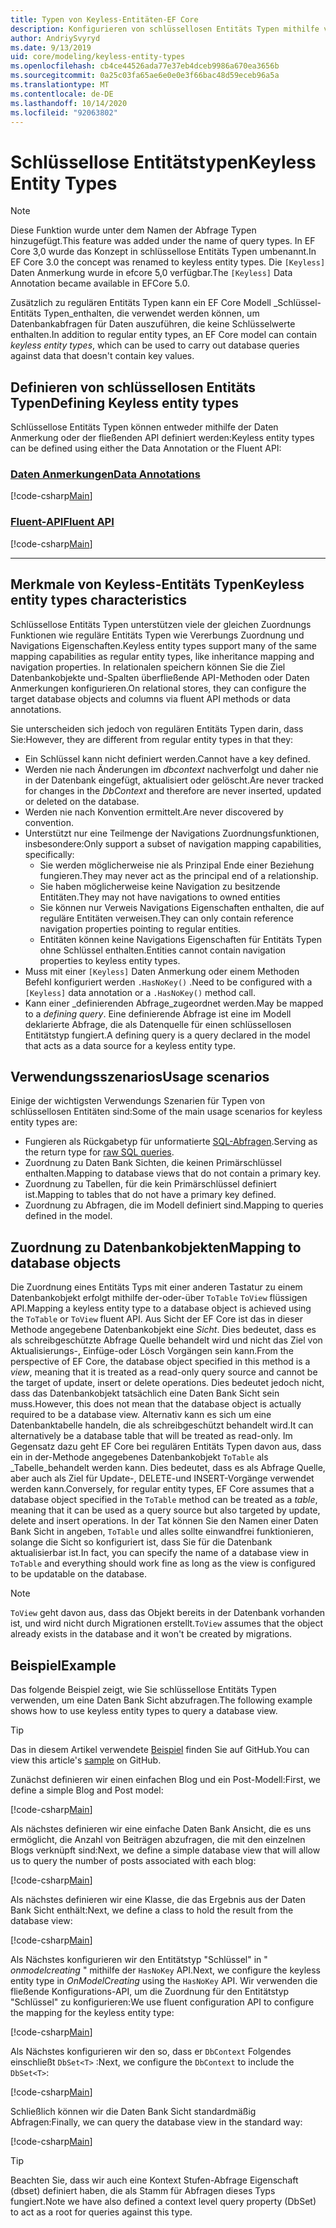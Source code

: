 ```yaml
---
title: Typen von Keyless-Entitäten-EF Core
description: Konfigurieren von schlüssellosen Entitäts Typen mithilfe von Entity Framework Core
author: AndriySvyryd
ms.date: 9/13/2019
uid: core/modeling/keyless-entity-types
ms.openlocfilehash: cb4ce44526ada77e37eb4dceb9986a670ea3656b
ms.sourcegitcommit: 0a25c03fa65ae6e0e0e3f66bac48d59eceb96a5a
ms.translationtype: MT
ms.contentlocale: de-DE
ms.lasthandoff: 10/14/2020
ms.locfileid: "92063802"
---
```

# <a name="keyless-entity-types"></a><span data-ttu-id="6cbbd-103">Schlüssellose Entitätstypen</span><span class="sxs-lookup"><span data-stu-id="6cbbd-103">Keyless Entity Types</span></span>

> [!NOTE]
> <span data-ttu-id="6cbbd-104">Diese Funktion wurde unter dem Namen der Abfrage Typen hinzugefügt.</span><span class="sxs-lookup"><span data-stu-id="6cbbd-104">This feature was added under the name of query types.</span></span> <span data-ttu-id="6cbbd-105">In EF Core 3,0 wurde das Konzept in schlüssellose Entitäts Typen umbenannt.</span><span class="sxs-lookup"><span data-stu-id="6cbbd-105">In EF Core 3.0 the concept was renamed to keyless entity types.</span></span> <span data-ttu-id="6cbbd-106">Die `[Keyless]` Daten Anmerkung wurde in efcore 5,0 verfügbar.</span><span class="sxs-lookup"><span data-stu-id="6cbbd-106">The `[Keyless]` Data Annotation became available in EFCore 5.0.</span></span>

<span data-ttu-id="6cbbd-107">Zusätzlich zu regulären Entitäts Typen kann ein EF Core Modell _Schlüssel-Entitäts Typen_enthalten, die verwendet werden können, um Datenbankabfragen für Daten auszuführen, die keine Schlüsselwerte enthalten.</span><span class="sxs-lookup"><span data-stu-id="6cbbd-107">In addition to regular entity types, an EF Core model can contain _keyless entity types_, which can be used to carry out database queries against data that doesn't contain key values.</span></span>

## <a name="defining-keyless-entity-types"></a><span data-ttu-id="6cbbd-108">Definieren von schlüssellosen Entitäts Typen</span><span class="sxs-lookup"><span data-stu-id="6cbbd-108">Defining Keyless entity types</span></span>

<span data-ttu-id="6cbbd-109">Schlüssellose Entitäts Typen können entweder mithilfe der Daten Anmerkung oder der fließenden API definiert werden:</span><span class="sxs-lookup"><span data-stu-id="6cbbd-109">Keyless entity types can be defined using either the Data Annotation or the Fluent API:</span></span>

### <a name="data-annotations"></a>[<span data-ttu-id="6cbbd-110">Daten Anmerkungen</span><span class="sxs-lookup"><span data-stu-id="6cbbd-110">Data Annotations</span></span>](#tab/data-annotations)

[!code-csharp[Main](../../../samples/core/Modeling/DataAnnotations/Keyless.cs?Name=Keyless&highlight=1)]

### <a name="fluent-api"></a>[<span data-ttu-id="6cbbd-111">Fluent-API</span><span class="sxs-lookup"><span data-stu-id="6cbbd-111">Fluent API</span></span>](#tab/fluent-api)

[!code-csharp[Main](../../../samples/core/Modeling/FluentAPI/Keyless.cs?Name=Keyless&highlight=4)]

***

## <a name="keyless-entity-types-characteristics"></a><span data-ttu-id="6cbbd-112">Merkmale von Keyless-Entitäts Typen</span><span class="sxs-lookup"><span data-stu-id="6cbbd-112">Keyless entity types characteristics</span></span>

<span data-ttu-id="6cbbd-113">Schlüssellose Entitäts Typen unterstützen viele der gleichen Zuordnungs Funktionen wie reguläre Entitäts Typen wie Vererbungs Zuordnung und Navigations Eigenschaften.</span><span class="sxs-lookup"><span data-stu-id="6cbbd-113">Keyless entity types support many of the same mapping capabilities as regular entity types, like inheritance mapping and navigation properties.</span></span> <span data-ttu-id="6cbbd-114">In relationalen speichern können Sie die Ziel Datenbankobjekte und-Spalten überfließende API-Methoden oder Daten Anmerkungen konfigurieren.</span><span class="sxs-lookup"><span data-stu-id="6cbbd-114">On relational stores, they can configure the target database objects and columns via fluent API methods or data annotations.</span></span>

<span data-ttu-id="6cbbd-115">Sie unterscheiden sich jedoch von regulären Entitäts Typen darin, dass Sie:</span><span class="sxs-lookup"><span data-stu-id="6cbbd-115">However, they are different from regular entity types in that they:</span></span>

- <span data-ttu-id="6cbbd-116">Ein Schlüssel kann nicht definiert werden.</span><span class="sxs-lookup"><span data-stu-id="6cbbd-116">Cannot have a key defined.</span></span>
- <span data-ttu-id="6cbbd-117">Werden nie nach Änderungen im _dbcontext_ nachverfolgt und daher nie in der Datenbank eingefügt, aktualisiert oder gelöscht.</span><span class="sxs-lookup"><span data-stu-id="6cbbd-117">Are never tracked for changes in the _DbContext_ and therefore are never inserted, updated or deleted on the database.</span></span>
- <span data-ttu-id="6cbbd-118">Werden nie nach Konvention ermittelt.</span><span class="sxs-lookup"><span data-stu-id="6cbbd-118">Are never discovered by convention.</span></span>
- <span data-ttu-id="6cbbd-119">Unterstützt nur eine Teilmenge der Navigations Zuordnungsfunktionen, insbesondere:</span><span class="sxs-lookup"><span data-stu-id="6cbbd-119">Only support a subset of navigation mapping capabilities, specifically:</span></span>
  - <span data-ttu-id="6cbbd-120">Sie werden möglicherweise nie als Prinzipal Ende einer Beziehung fungieren.</span><span class="sxs-lookup"><span data-stu-id="6cbbd-120">They may never act as the principal end of a relationship.</span></span>
  - <span data-ttu-id="6cbbd-121">Sie haben möglicherweise keine Navigation zu besitzende Entitäten.</span><span class="sxs-lookup"><span data-stu-id="6cbbd-121">They may not have navigations to owned entities</span></span>
  - <span data-ttu-id="6cbbd-122">Sie können nur Verweis Navigations Eigenschaften enthalten, die auf reguläre Entitäten verweisen.</span><span class="sxs-lookup"><span data-stu-id="6cbbd-122">They can only contain reference navigation properties pointing to regular entities.</span></span>
  - <span data-ttu-id="6cbbd-123">Entitäten können keine Navigations Eigenschaften für Entitäts Typen ohne Schlüssel enthalten.</span><span class="sxs-lookup"><span data-stu-id="6cbbd-123">Entities cannot contain navigation properties to keyless entity types.</span></span>
- <span data-ttu-id="6cbbd-124">Muss mit einer `[Keyless]` Daten Anmerkung oder einem Methoden Befehl konfiguriert werden `.HasNoKey()` .</span><span class="sxs-lookup"><span data-stu-id="6cbbd-124">Need to be configured with a `[Keyless]` data annotation or a `.HasNoKey()` method call.</span></span>
- <span data-ttu-id="6cbbd-125">Kann einer _definierenden Abfrage_zugeordnet werden.</span><span class="sxs-lookup"><span data-stu-id="6cbbd-125">May be mapped to a _defining query_.</span></span> <span data-ttu-id="6cbbd-126">Eine definierende Abfrage ist eine im Modell deklarierte Abfrage, die als Datenquelle für einen schlüssellosen Entitätstyp fungiert.</span><span class="sxs-lookup"><span data-stu-id="6cbbd-126">A defining query is a query declared in the model that acts as a data source for a keyless entity type.</span></span>

## <a name="usage-scenarios"></a><span data-ttu-id="6cbbd-127">Verwendungsszenarios</span><span class="sxs-lookup"><span data-stu-id="6cbbd-127">Usage scenarios</span></span>

<span data-ttu-id="6cbbd-128">Einige der wichtigsten Verwendungs Szenarien für Typen von schlüssellosen Entitäten sind:</span><span class="sxs-lookup"><span data-stu-id="6cbbd-128">Some of the main usage scenarios for keyless entity types are:</span></span>

- <span data-ttu-id="6cbbd-129">Fungieren als Rückgabetyp für unformatierte [SQL-Abfragen](xref:core/querying/raw-sql).</span><span class="sxs-lookup"><span data-stu-id="6cbbd-129">Serving as the return type for [raw SQL queries](xref:core/querying/raw-sql).</span></span>
- <span data-ttu-id="6cbbd-130">Zuordnung zu Daten Bank Sichten, die keinen Primärschlüssel enthalten.</span><span class="sxs-lookup"><span data-stu-id="6cbbd-130">Mapping to database views that do not contain a primary key.</span></span>
- <span data-ttu-id="6cbbd-131">Zuordnung zu Tabellen, für die kein Primärschlüssel definiert ist.</span><span class="sxs-lookup"><span data-stu-id="6cbbd-131">Mapping to tables that do not have a primary key defined.</span></span>
- <span data-ttu-id="6cbbd-132">Zuordnung zu Abfragen, die im Modell definiert sind.</span><span class="sxs-lookup"><span data-stu-id="6cbbd-132">Mapping to queries defined in the model.</span></span>

## <a name="mapping-to-database-objects"></a><span data-ttu-id="6cbbd-133">Zuordnung zu Datenbankobjekten</span><span class="sxs-lookup"><span data-stu-id="6cbbd-133">Mapping to database objects</span></span>

<span data-ttu-id="6cbbd-134">Die Zuordnung eines Entitäts Typs mit einer anderen Tastatur zu einem Datenbankobjekt erfolgt mithilfe der-oder-über `ToTable` `ToView` flüssigen API.</span><span class="sxs-lookup"><span data-stu-id="6cbbd-134">Mapping a keyless entity type to a database object is achieved using the `ToTable` or `ToView` fluent API.</span></span> <span data-ttu-id="6cbbd-135">Aus Sicht der EF Core ist das in dieser Methode angegebene Datenbankobjekt eine _Sicht_. Dies bedeutet, dass es als schreibgeschützte Abfrage Quelle behandelt wird und nicht das Ziel von Aktualisierungs-, Einfüge-oder Lösch Vorgängen sein kann.</span><span class="sxs-lookup"><span data-stu-id="6cbbd-135">From the perspective of EF Core, the database object specified in this method is a _view_, meaning that it is treated as a read-only query source and cannot be the target of update, insert or delete operations.</span></span> <span data-ttu-id="6cbbd-136">Dies bedeutet jedoch nicht, dass das Datenbankobjekt tatsächlich eine Daten Bank Sicht sein muss.</span><span class="sxs-lookup"><span data-stu-id="6cbbd-136">However, this does not mean that the database object is actually required to be a database view.</span></span> <span data-ttu-id="6cbbd-137">Alternativ kann es sich um eine Datenbanktabelle handeln, die als schreibgeschützt behandelt wird.</span><span class="sxs-lookup"><span data-stu-id="6cbbd-137">It can alternatively be a database table that will be treated as read-only.</span></span> <span data-ttu-id="6cbbd-138">Im Gegensatz dazu geht EF Core bei regulären Entitäts Typen davon aus, dass ein in der-Methode angegebenes Datenbankobjekt `ToTable` als _Tabelle_behandelt werden kann. Dies bedeutet, dass es als Abfrage Quelle, aber auch als Ziel für Update-, DELETE-und INSERT-Vorgänge verwendet werden kann.</span><span class="sxs-lookup"><span data-stu-id="6cbbd-138">Conversely, for regular entity types, EF Core assumes that a database object specified in the `ToTable` method can be treated as a _table_, meaning that it can be used as a query source but also targeted by update, delete and insert operations.</span></span> <span data-ttu-id="6cbbd-139">In der Tat können Sie den Namen einer Daten Bank Sicht in angeben, `ToTable` und alles sollte einwandfrei funktionieren, solange die Sicht so konfiguriert ist, dass Sie für die Datenbank aktualisierbar ist.</span><span class="sxs-lookup"><span data-stu-id="6cbbd-139">In fact, you can specify the name of a database view in `ToTable` and everything should work fine as long as the view is configured to be updatable on the database.</span></span>

> [!NOTE]
> <span data-ttu-id="6cbbd-140">`ToView` geht davon aus, dass das Objekt bereits in der Datenbank vorhanden ist, und wird nicht durch Migrationen erstellt.</span><span class="sxs-lookup"><span data-stu-id="6cbbd-140">`ToView` assumes that the object already exists in the database and it won't be created by migrations.</span></span>

## <a name="example"></a><span data-ttu-id="6cbbd-141">Beispiel</span><span class="sxs-lookup"><span data-stu-id="6cbbd-141">Example</span></span>

<span data-ttu-id="6cbbd-142">Das folgende Beispiel zeigt, wie Sie schlüssellose Entitäts Typen verwenden, um eine Daten Bank Sicht abzufragen.</span><span class="sxs-lookup"><span data-stu-id="6cbbd-142">The following example shows how to use keyless entity types to query a database view.</span></span>

> [!TIP]
> <span data-ttu-id="6cbbd-143">Das in diesem Artikel verwendete [Beispiel](https://github.com/dotnet/EntityFramework.Docs/tree/master/samples/core/KeylessEntityTypes) finden Sie auf GitHub.</span><span class="sxs-lookup"><span data-stu-id="6cbbd-143">You can view this article's [sample](https://github.com/dotnet/EntityFramework.Docs/tree/master/samples/core/KeylessEntityTypes) on GitHub.</span></span>

<span data-ttu-id="6cbbd-144">Zunächst definieren wir einen einfachen Blog und ein Post-Modell:</span><span class="sxs-lookup"><span data-stu-id="6cbbd-144">First, we define a simple Blog and Post model:</span></span>

[!code-csharp[Main](../../../samples/core/KeylessEntityTypes/Program.cs#Entities)]

<span data-ttu-id="6cbbd-145">Als nächstes definieren wir eine einfache Daten Bank Ansicht, die es uns ermöglicht, die Anzahl von Beiträgen abzufragen, die mit den einzelnen Blogs verknüpft sind:</span><span class="sxs-lookup"><span data-stu-id="6cbbd-145">Next, we define a simple database view that will allow us to query the number of posts associated with each blog:</span></span>

[!code-csharp[Main](../../../samples/core/KeylessEntityTypes/Program.cs#View)]

<span data-ttu-id="6cbbd-146">Als nächstes definieren wir eine Klasse, die das Ergebnis aus der Daten Bank Sicht enthält:</span><span class="sxs-lookup"><span data-stu-id="6cbbd-146">Next, we define a class to hold the result from the database view:</span></span>

[!code-csharp[Main](../../../samples/core/KeylessEntityTypes/Program.cs#KeylessEntityType)]

<span data-ttu-id="6cbbd-147">Als Nächstes konfigurieren wir den Entitätstyp "Schlüssel" in " _onmodelcreating_ " mithilfe der `HasNoKey` API.</span><span class="sxs-lookup"><span data-stu-id="6cbbd-147">Next, we configure the keyless entity type in _OnModelCreating_ using the `HasNoKey` API.</span></span>
<span data-ttu-id="6cbbd-148">Wir verwenden die fließende Konfigurations-API, um die Zuordnung für den Entitätstyp "Schlüssel" zu konfigurieren:</span><span class="sxs-lookup"><span data-stu-id="6cbbd-148">We use fluent configuration API to configure the mapping for the keyless entity type:</span></span>

[!code-csharp[Main](../../../samples/core/KeylessEntityTypes/Program.cs#Configuration)]

<span data-ttu-id="6cbbd-149">Als Nächstes konfigurieren wir den so, dass er `DbContext` Folgendes einschließt `DbSet<T>` :</span><span class="sxs-lookup"><span data-stu-id="6cbbd-149">Next, we configure the `DbContext` to include the `DbSet<T>`:</span></span>

[!code-csharp[Main](../../../samples/core/KeylessEntityTypes/Program.cs#DbSet)]

<span data-ttu-id="6cbbd-150">Schließlich können wir die Daten Bank Sicht standardmäßig Abfragen:</span><span class="sxs-lookup"><span data-stu-id="6cbbd-150">Finally, we can query the database view in the standard way:</span></span>

[!code-csharp[Main](../../../samples/core/KeylessEntityTypes/Program.cs#Query)]

> [!TIP]
> <span data-ttu-id="6cbbd-151">Beachten Sie, dass wir auch eine Kontext Stufen-Abfrage Eigenschaft (dbset) definiert haben, die als Stamm für Abfragen dieses Typs fungiert.</span><span class="sxs-lookup"><span data-stu-id="6cbbd-151">Note we have also defined a context level query property (DbSet) to act as a root for queries against this type.</span></span>
